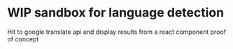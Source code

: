 # WIP sandbox for language detection

Hit to google translate api and display results from a  react component proof of concept